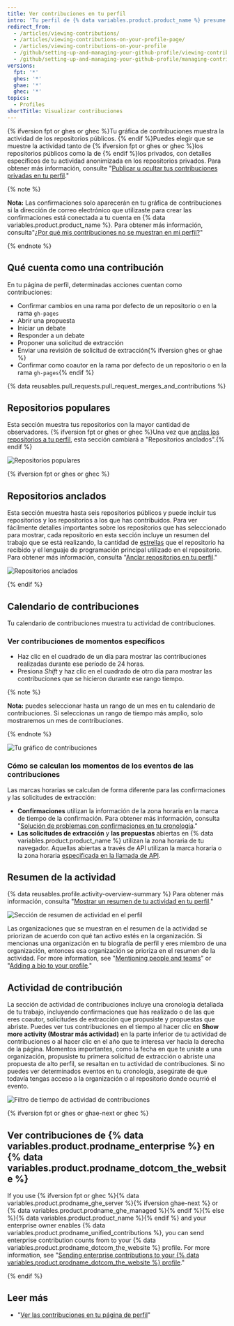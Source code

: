 ```yaml
---
title: Ver contribuciones en tu perfil
intro: 'Tu perfil de {% data variables.product.product_name %} presume {% ifversion fpt or ghes or ghec %}tus repositorios anclados, así como{% endif %} una gráfica de tus contribuciones al repositorio en el último año.'
redirect_from:
  - /articles/viewing-contributions/
  - /articles/viewing-contributions-on-your-profile-page/
  - /articles/viewing-contributions-on-your-profile
  - /github/setting-up-and-managing-your-github-profile/viewing-contributions-on-your-profile
  - /github/setting-up-and-managing-your-github-profile/managing-contribution-graphs-on-your-profile/viewing-contributions-on-your-profile
versions:
  fpt: '*'
  ghes: '*'
  ghae: '*'
  ghec: '*'
topics:
  - Profiles
shortTitle: Visualizar contribuciones
---
```


{% ifversion fpt or ghes or ghec %}Tu gráfica de contribuciones muestra la actividad de los repositorios públicos. {% endif %}Puedes elegir que se muestre la actividad tanto de {% ifversion fpt or ghes or ghec %}los repositorios públicos como la de {% endif %}los privados, con detalles específicos de tu actividad anonimizada en los repositorios privados. Para obtener más información, consulte "[Publicar u ocultar tus contribuciones privadas en tu perfil](/articles/publicizing-or-hiding-your-private-contributions-on-your-profile)."

{% note %}

**Nota:** Las confirmaciones solo aparecerán en tu gráfica de contribuciones si la dirección de correo electrónico que utilizaste para crear las confirmaciones está conectada a tu cuenta en {% data variables.product.product_name %}. Para obtener más información, consulta"[¿Por qué mis contribuciones no se muestran en mi perfil?](/articles/why-are-my-contributions-not-showing-up-on-my-profile#your-local-git-commit-email-isnt-connected-to-your-account)"

{% endnote %}

## Qué cuenta como una contribución

En tu página de perfil, determinadas acciones cuentan como contribuciones:

- Confirmar cambios en una rama por defecto de un repositorio o en la rama `gh-pages`
- Abrir una propuesta
- Iniciar un debate
- Responder a un debate
- Proponer una solicitud de extracción
- Enviar una revisión de solicitud de extracción{% ifversion ghes or ghae %}
- Confirmar como coautor en la rama por defecto de un repositorio o en la rama `gh-pages`{% endif %}

{% data reusables.pull_requests.pull_request_merges_and_contributions %}

## Repositorios populares

Esta sección muestra tus repositorios con la mayor cantidad de observadores. {% ifversion fpt or ghes or ghec %}Una vez que [anclas los repositorios a tu perfil](/articles/pinning-repositories-to-your-profile), esta sección cambiará a "Repositorios anclados".{% endif %}

![Repositorios populares](/assets/images/help/profile/profile_popular_repositories.png)

{% ifversion fpt or ghes or ghec %}

## Repositorios anclados

Esta sección muestra hasta seis repositorios públicos y puede incluir tus repositorios y los repositorios a los que has contribuidos. Para ver fácilmente detalles importantes sobre los repositorios que has seleccionado para mostrar, cada repositorio en esta sección incluye un resumen del trabajo que se está realizando, la cantidad de [estrellas](/articles/saving-repositories-with-stars/) que el repositorio ha recibido y el lenguaje de programación principal utilizado en el repositorio. Para obtener más información, consulta "[Anclar repositorios en tu perfil](/articles/pinning-repositories-to-your-profile)."

![Repositorios anclados](/assets/images/help/profile/profile_pinned_repositories.png)

{% endif %}

## Calendario de contribuciones

Tu calendario de contribuciones muestra tu actividad de contribuciones.

### Ver contribuciones de momentos específicos

- Haz clic en el cuadrado de un día para mostrar las contribuciones realizadas durante ese período de 24 horas.
- Presiona *Shift* y haz clic en el cuadrado de otro día para mostrar las contribuciones que se hicieron durante ese rango tiempo.

{% note %}

**Nota:** puedes seleccionar hasta un rango de un mes en tu calendario de contribuciones. Si seleccionas un rango de tiempo más amplio, solo mostraremos un mes de contribuciones.

{% endnote %}

![Tu gráfico de contribuciones](/assets/images/help/profile/contributions_graph.png)

### Cómo se calculan los momentos de los eventos de las contribuciones

Las marcas horarias se calculan de forma diferente para las confirmaciones y las solicitudes de extracción:
- **Confirmaciones** utilizan la información de la zona horaria en la marca de tiempo de la confirmación. Para obtener más información, consulta "[Solución de problemas con confirmaciones en tu cronología](/articles/troubleshooting-commits-on-your-timeline)."
- **Las solicitudes de extracción** y **las propuestas** abiertas en {% data variables.product.product_name %} utilizan la zona horaria de tu navegador. Aquellas abiertas a través de API utilizan la marca horaria o la zona horaria [especificada en la llamada de API](https://developer.github.com/changes/2014-03-04-timezone-handling-changes).

## Resumen de la actividad

{% data reusables.profile.activity-overview-summary %} Para obtener más información, consulta "[Mostrar un resumen de tu actividad en tu perfil](/articles/showing-an-overview-of-your-activity-on-your-profile)."

![Sección de resumen de actividad en el perfil](/assets/images/help/profile/activity-overview-section.png)

Las organizaciones que se muestran en el resumen de la actividad se priorizan de acuerdo con qué tan activo estés en la organización. Si mencionas una organización en tu biografía de perfil y eres miembro de una organización, entonces esa organización se prioriza en el resumen de la actividad. For more information, see "[Mentioning people and teams](/articles/basic-writing-and-formatting-syntax/#mentioning-people-and-teams)" or "[Adding a bio to your profile](/articles/adding-a-bio-to-your-profile/)."

## Actividad de contribución

La sección de actividad de contribuciones incluye una cronología detallada de tu trabajo, incluyendo confirmaciones que has realizado o de las que eres coautor, solicitudes de extracción que propusiste y propuestas que abriste. Puedes ver tus contribuciones en el tiempo al hacer clic en **Show more activity (Mostrar más actividad)** en la parte inferior de tu actividad de contribuciones o al hacer clic en el año que te interesa ver hacia la derecha de la página. Momentos importantes, como la fecha en que te uniste a una organización, propusiste tu primera solicitud de extracción o abriste una propuesta de alto perfil, se resaltan en tu actividad de contribuciones. Si no puedes ver determinados eventos en tu cronología, asegúrate de que todavía tengas acceso a la organización o al repositorio donde ocurrió el evento.

![Filtro de tiempo de actividad de contribuciones](/assets/images/help/profile/contributions_activity_time_filter.png)

{% ifversion fpt or ghes or ghae-next or ghec %}

## Ver contribuciones de {% data variables.product.prodname_enterprise %} en {% data variables.product.prodname_dotcom_the_website %}

If you use {% ifversion fpt or ghec %}{% data variables.product.prodname_ghe_server %}{% ifversion ghae-next %} or {% data variables.product.prodname_ghe_managed %}{% endif %}{% else %}{% data variables.product.product_name %}{% endif %} and your enterprise owner enables {% data variables.product.prodname_unified_contributions %}, you can send enterprise contribution counts from to your {% data variables.product.prodname_dotcom_the_website %} profile. For more information, see "[Sending enterprise contributions to your {% data variables.product.prodname_dotcom_the_website %} profile](/account-and-profile/setting-up-and-managing-your-github-profile/managing-contribution-graphs-on-your-profile/sending-enterprise-contributions-to-your-githubcom-profile)."

{% endif %}

## Leer más

- "[Ver las contribuciones en tu página de perfil](/articles/viewing-contributions-on-your-profile-page)"

